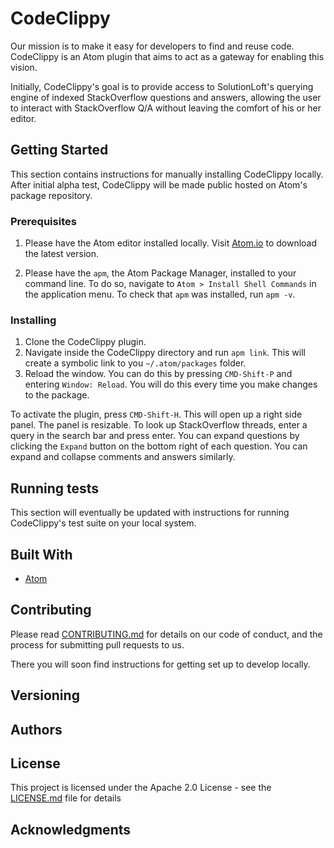 # CodeClippy

Our mission is to make it easy for developers to find and reuse code. CodeClippy
is an Atom plugin that aims to act as a gateway for enabling this vision.

Initially, CodeClippy's goal is to provide access to SolutionLoft's querying engine
of indexed StackOverflow questions and answers, allowing the user to interact with StackOverflow Q/A without leaving the comfort of his or her editor.

## Getting Started

This section contains instructions for manually installing CodeClippy locally.
After initial alpha test, CodeClippy will be made public hosted on Atom's package
repository.

### Prerequisites

1. Please have the Atom editor installed locally. Visit [Atom.io](https://atom.io/)
to download the latest version.

2. Please have the `apm`, the Atom Package Manager, installed to your command line.
To do so, navigate to `Atom > Install Shell Commands` in the application menu. To check
that `apm` was installed, run `apm -v`.

### Installing

1. Clone the CodeClippy plugin.
2. Navigate inside the CodeClippy directory and run `apm link`. This will create
a symbolic link to you `~/.atom/packages` folder.
3. Reload the window. You can do this by pressing `CMD-Shift-P` and entering
`Window: Reload`. You will do this every time you make changes to the package.

To activate the plugin, press `CMD-Shift-H`. This will open up a right side panel.
The panel is resizable. To look up StackOverflow threads, enter a query in the
search bar and press enter. You can expand questions by clicking the `Expand` button
on the bottom right of each question. You can expand and collapse comments and answers
similarly.

## Running tests

This section will eventually be updated with instructions for running CodeClippy's
test suite on your local system.

## Built With

* [Atom](https://atom.io/docs)

## Contributing

Please read [CONTRIBUTING.md](https://github.com/SolutionLoft/CodeClippy-Atom/blob/master/CONTRIBUTING.md) for details on our
code of conduct, and the process for submitting pull requests to us.

There you will soon find instructions for getting set up to develop locally.

## Versioning

## Authors

## License

This project is licensed under the Apache 2.0 License - see the [LICENSE.md](LICENSE.md) file for details

## Acknowledgments
